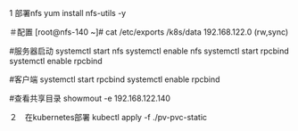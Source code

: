 1 部署nfs
yum install nfs-utils -y

＃配置
[root@nfs-140 ~]# cat /etc/exports
/k8s/data 192.168.122.0 (rw,sync)

#服务器启动
systemctl start nfs
systemctl enable nfs
systemctl start rpcbind
systemctl enable rpcbind




#客户端
systemctl start rpcbind
systemctl enable rpcbind

#查看共享目录
showmout -e 192.168.122.140

２　在kubernetes部署
kubectl apply -f ./pv-pvc-static
